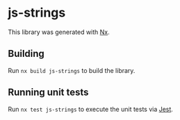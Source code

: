 # js-strings

This library was generated with [Nx](https://nx.dev).

## Building

Run `nx build js-strings` to build the library.

## Running unit tests

Run `nx test js-strings` to execute the unit tests via [Jest](https://jestjs.io).
